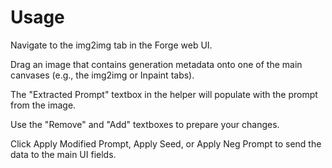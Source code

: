# Usage
Navigate to the img2img tab in the Forge web UI.

Drag an image that contains generation metadata onto one of the main canvases (e.g., the img2img or Inpaint tabs).

The "Extracted Prompt" textbox in the helper will populate with the prompt from the image.

Use the "Remove" and "Add" textboxes to prepare your changes.

Click Apply Modified Prompt, Apply Seed, or Apply Neg Prompt to send the data to the main UI fields.
